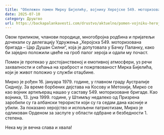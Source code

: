 ```yaml
---
title: "Обележен помен Мирку Бијелићу, војнику Херојске 549. моторизоване бригаде"
date: 2025-07-10
category: Друштво
url: https://backapalankavesti.com/drustvo/aktuelno/pomen-vojniku-herojske-549-motorizovane-brigade-mirku-bijelicu/
---
```


Овом приликом, чланови породице, многобројна родбина и пријатељи дочекали су делегацију Удружења „Херојска 549. моторизована бригада – Цар Душан Силни“, која је допутовала у Бачку Паланку, како би заједно положили цвеће на гроб палог хероја и одали му почаст.

Помен је протекао у достојанственој и емотивној атмосфери, уз речи захвалности и сећања на храброст и пожртвованост Мирка Бијелића, који је живот положио у служби отаџбине.

Мирко је рођен 16. јануара 1979. године, у главном граду Аустралије Сиднеју. За време борбених дејстава на Косову и Метохији, Мирко се као војник артиљерац нашао у саставу 549. моторизоване бригаде. Као војника, 13. јуна 1999. године, у Штимљу недалеко од Призрена заробили су га албански терористи који су га седам дана касније и убили. За покaзано херојство и испољени патриотизам, Мирко је одликован Орденом за заслуге у области одбране и безбедности 1. степена.

Нека му је вечна слава и хвала!
